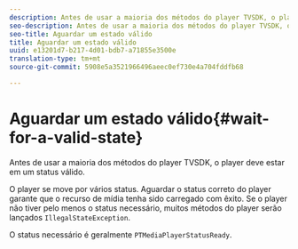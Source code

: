 ```yaml
---
description: Antes de usar a maioria dos métodos do player TVSDK, o player deve estar em um status válido.
seo-description: Antes de usar a maioria dos métodos do player TVSDK, o player deve estar em um status válido.
seo-title: Aguardar um estado válido
title: Aguardar um estado válido
uuid: e13201d7-b217-4d01-bdb7-a71855e3500e
translation-type: tm+mt
source-git-commit: 5908e5a3521966496aeec0ef730e4a704fddfb68

---
```



# Aguardar um estado válido{#wait-for-a-valid-state}

Antes de usar a maioria dos métodos do player TVSDK, o player deve estar em um status válido.

O player se move por vários status. Aguardar o status correto do player garante que o recurso de mídia tenha sido carregado com êxito. Se o player não tiver pelo menos o status necessário, muitos métodos do player serão lançados `IllegalStateException`.

O status necessário é geralmente `PTMediaPlayerStatusReady`.
